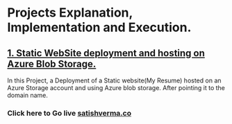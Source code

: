 # Projects Explanation, Implementation and Execution.

## [1. Static WebSite deployment and hosting on Azure Blob Storage.](https://github.com/satishvermacoen/Azure-Projects/tree/main/1.%20Static%20WebSite%20deployment%20and%20hosting%20on%20Azure%20Blob%20Storage)
In this Project, a Deployment of a Static website(My Resume) hosted on an Azure Storage account and using Azure blob storage. After pointing it to the domain name.
### Click here to Go live [satishverma.co](http://satishvermacloudlearning.shop/)